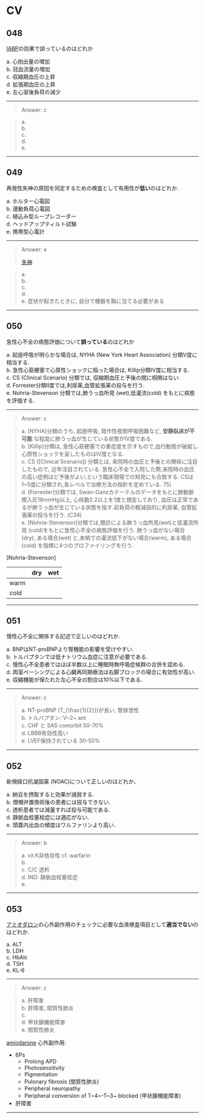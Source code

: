 <!--
Filename: 	CV.md
Project: 	/Users/shume/Developer/physician/GeneralPractitioner/QB
Author: 	shumez <https://github.com/shumez>
Created: 	2019-04-22 21:03:5
Modified: 	2019-07-03 19:37:6
-----
Copyright (c) 2019 shumez
-->

# CV

<!-- ## Contents

1. [...](#)
    1. [...](#) -->


## 048

[IABP]の効果で誤っているのはどれか

a. 心拍出量の増加  
b. 冠血流量の増加  
c. 収縮期血圧の上昇  
d. 拡張期血圧の上昇  
e. 左心室後負荷の減少  

-------------------------------------------------------------

> Answer: c

> a.   
> b.   
> c.   
> d.   
> e.  

-------------------------------------------------------------


## 049

再発性失神の原因を同定するための検査として有用性が**低い**のはどれか.

a. ホルター心電図  
b. 運動負荷心電図  
c. 植込み型ループレコーダー  
d. ヘッドアップティルト試験  
e. 携帯型心電計  

-------------------------------------------------------------

> Answer: e

> [失神][syncope]

> a.   
> b.   
> c.   
> d.   
> e. 症状が起きたときに, 自分で機器を胸に当てる必要がある  

-------------------------------------------------------------


## 050

急性心不全の病態評価について**誤っている**のはどれか

a. 起座呼吸が明らかな場合は, NYHA (New York Heart Association) 分類V度に相当する.  
b. 急性心筋梗塞で心原性ショックに陥った場合は, Killip分類IV度に相当する.  
c. CS (Clinical Scenario) 分類では, 収縮期血圧と予後の間に相関はない.  
d. Forrester分類II度では,利尿薬,血管拡張薬の投与を行う.  
e. Nohria-Stevenson 分類では,肺うっ血所見 (wet),低灌流(cold) をもとに病態を評価する.  

-------------------------------------------------------------

> Answer: c

> a. [NYHA]分類のうち, 起座呼吸, 発作性夜間呼吸困難など, **安静臥床が不可能**
な程度に肺うっ血が生じている状態がIV度である.  
> b. [Killip]分類は, 急性心筋梗塞での重症度を示すもので,血行動態が破綻し心原性ショックを呈したものはIV度となる.  
> c. CS ([Clinical Scenario]) 分類とは, 来院時の血圧と予後との関係に注目したもので, 近年注目されている. 急性心不全で入院した際,来院時の血圧の高い症例ほど予後がよい,という臨床現場での知見にも合致する. CSは1~5度に分類され,各レベルで治療方法の指針を定めている. 75)  
> d. [Forrester]分類では, Swan-Ganzカテーテルのデータをもとに肺動脈楔入圧18mmHg以上, 心係数2.2以上を1度と規定しており, 血圧は正常であるが肺うっ血が生じている状態を指す.前負荷の軽減目的に利尿薬, 血管拡張薬の投与を行う. (C34)  
> e. [Nohria-Stevenson]分類では,聴診による肺うっ血所見(wet)と低灌流所見 (cold)をもとに急性心不全の病態評価を行う. 肺うっ血がない場合 (dry), ある場合(wet) と,末梢での灌流低下がない場合(warm), ある場合 (cold) を指標に4つのプロファイリングを行う.

[Nohria-Stevenson]

|       | dry       | wet       |
|-------|-----------|-----------|
| warm  |           |           |
| cold  |           |           |

-------------------------------------------------------------


## 051

慢性心不全に関係する記述で正しいのはどれか.

a. BNPはNT-proBNPより腎機能の影響を受けやすい.  
b. トルバプタンでは低ナトリウム血症に注意が必要である.  
c. 慢性心不全患者ではほぼ半数以上に睡眠時無呼吸症候群の合併を認める.  
d. 両室ペーシングによる心臓再同期療法は右脚ブロックの場合に有効性が高い.  
e. 収縮機能が保たれた左心不全の割合は10%以下である.  

-------------------------------------------------------------

> Answer: c

> a. NT-proBNP \(T_{\frac{1}{2}}\)が長い, 腎排泄性   
> b. トルバプタン: V~2~ ant  
> c. CHF と SAS comorbit 50-70%  
> d. LBBB有効性高い  
> e. LVEF保持されている 30-50% 

-------------------------------------------------------------


## 052

新規経口抗凝固薬 (NOAC)について正しいのはどれか、

a. 納豆を摂取すると効果が減弱する.  
b. 僧帽弁置換術後の患者には投与できない.  
c. 透析患者では減量すれば投与可能である.  
d. 静脈血栓塞栓症には適応がない.  
e. 頭蓋内出血の頻度はワルファリンより高い.  

-------------------------------------------------------------

> Answer: b

> a. vit.K非依存性 cf. warfarin  
> b.   
> c. C/C 透析  
> d. IND: 静脈血栓塞栓症  
> e.  

-------------------------------------------------------------


## 053

[アミオダロン][amiodarone]の心外副作用のチェックに必要な血液検査項目として**適当でない**のはどれか.

a. ALT  
b. LDH  
c. HbAlc  
d. TSH  
e. KL-6

-------------------------------------------------------------

> Answer: c

> a. 肝障害  
> b. 肝障害, 間質性肺炎  
> c.   
> d. 甲状腺機能障害  
> e. 間質性肺炎 

[amiodarone] 心外副作用:


- 6Ps
    - Prolong APD
    - Photosensitivity 
    - Pigmentation
    - Pulonary fibrosis (間質性肺炎)
    - Peripheral neuropathy
    - Peripheral conversion of T~4~-T~3~ blocked (甲状腺機能障害)
- 肝障害

-------------------------------------------------------------





## 

<!--
## 

?

a.   
b.   
c.   
d.   
e.  

-------------------------------------------------------------

> Answer: 

> a.   
> b.   
> c.   
> d.   
> e.  

-------------------------------------------------------------
-->

<!-- ref -->
[MMB]: https://shumez.github.io/mnemosyne/MMB/site/

<!-- CV -->
[IABP]: https://shumez.github.io/mnemosyne/MMB/site/c_CV/
[syncope]: https://shumez.github.io/mnemosyne/MMB/site/c_CV/

[amiodarone]: https://shumez.github.io/mnemosyne/MMB/site/c_CV/

<!-- fig -->

<style type="text/css">
	img{width: 50%; float: right;}
</style>